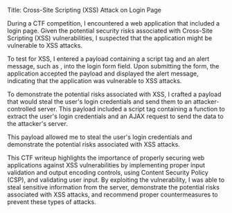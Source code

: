 Title: Cross-Site Scripting (XSS) Attack on Login Page

During a CTF competition, I encountered a web application that included a login page. Given the potential security risks associated with Cross-Site Scripting (XSS) vulnerabilities, I suspected that the application might be vulnerable to XSS attacks.

To test for XSS, I entered a payload containing a script tag and an alert message, such as <script>alert('XSS');</script>, into the login form field. Upon submitting the form, the application accepted the payload and displayed the alert message, indicating that the application was vulnerable to XSS attacks.

To demonstrate the potential risks associated with XSS, I crafted a payload that would steal the user's login credentials and send them to an attacker-controlled server. This payload included a script tag containing a function to extract the user's login credentials and an AJAX request to send the data to the attacker's server.

This payload allowed me to steal the user's login credentials and demonstrate the potential risks associated with XSS attacks.

This CTF writeup highlights the importance of properly securing web applications against XSS vulnerabilities by implementing proper input validation and output encoding controls, using Content Security Policy (CSP), and validating user input. By exploiting the vulnerability, I was able to steal sensitive information from the server, demonstrate the potential risks associated with XSS attacks, and recommend proper countermeasures to prevent these types of attacks.
